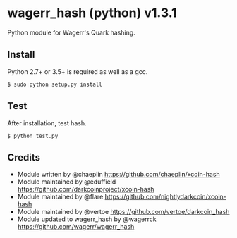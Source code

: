 wagerr_hash (python) v1.3.1
===========================

Python module for Wagerr's Quark hashing.


Install
-------

Python 2.7+ or 3.5+ is required as well as a gcc.

    $ sudo python setup.py install


Test
-------

After installation, test hash.

    $ python test.py

Credits
-------

* Module written by @chaeplin https://github.com/chaeplin/xcoin-hash
* Module maintained by @eduffield https://github.com/darkcoinproject/xcoin-hash
* Module maintained by @flare https://github.com/nightlydarkcoin/xcoin-hash
* Module maintained by @vertoe https://github.com/vertoe/darkcoin_hash
* Module updated to wagerr_hash by @wagerrck https://github.com/wagerr/wagerr_hash

